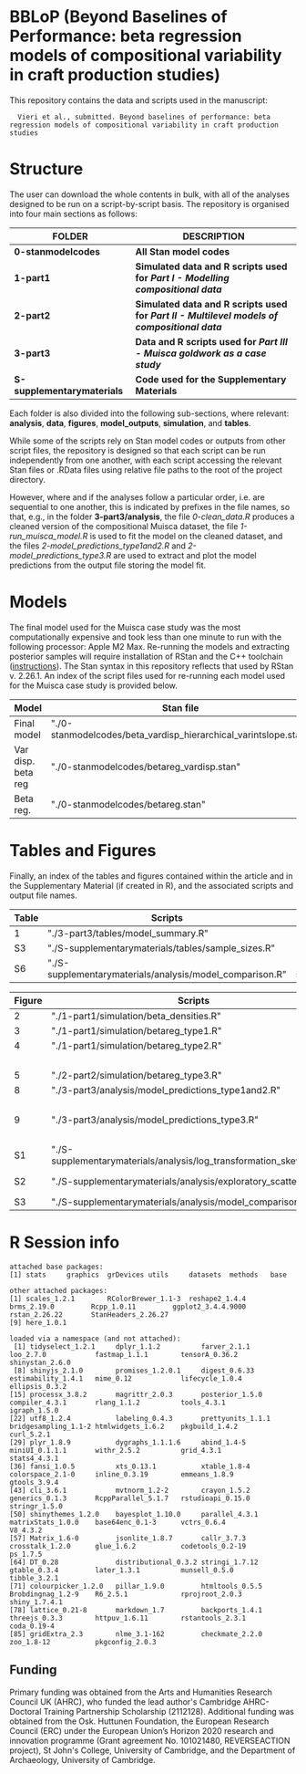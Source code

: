 # BBLoP (Beyond Baselines of Performance: beta regression models of compositional variability in craft production studies)

This repository contains the data and scripts used in the manuscript:

```         
  Vieri et al., submitted. Beyond baselines of performance: beta regression models of compositional variability in craft production studies
```

# Structure

The user can download the whole contents in bulk, with all of the analyses designed to be run on a script-by-script basis. The repository is organised into four main sections as follows:

| FOLDER                                 | DESCRIPTION                                                                                   |
|----------------------------------------|--------------------------|
| **0-stanmodelcodes**                   | **All Stan model codes**                                                                      |
| **1-part1**                            | **Simulated data and R scripts used for *Part I - Modelling compositional data***             |
| **2-part2**                            | **Simulated data and R scripts used for *Part II - Multilevel models of compositional data*** |
| **3-part3**                            | **Data and R scripts used for *Part III - Muisca goldwork as a case study***                  |
| **S-supplementarymaterials**           | **Code used for the Supplementary Materials**                                                   |


Each folder is also divided into the following sub-sections, where relevant: **analysis**, **data**, **figures**, **model_outputs**, **simulation**, and **tables**.

While some of the scripts rely on Stan model codes or outputs from other script files, the repository is designed so that each script can be run independently from one another, with each script accessing the relevant Stan files or .RData files using relative file paths to the root of the project directory.

However, where and if the analyses follow a particular order, i.e. are sequential to one another, this is indicated by prefixes in the file names, so that, e.g., in the folder **3-part3/analysis**, the file _0-clean_data.R_ produces a cleaned version of the compositional Muisca dataset, the file _1-run_muisca_model.R_ is used to fit the model on the cleaned dataset, and the files _2-model_predictions_type1and2.R_ and _2-model_predictions_type3.R_ are used to extract and plot the model predictions from the output file storing the model fit.

# Models

The final model used for the Muisca case study was the most computationally expensive and took less than one minute to run with the following processor: Apple M2 Max. Re-running the models and extracting posterior samples will require installation of RStan and the C++ toolchain ([instructions](https://github.com/stan-dev/rstan/wiki/RStan-Getting-Started)). The Stan syntax in this repository reflects that used by RStan v. 2.26.1. An index of the script files used for re-running each model used for the Muisca case study is provided below.

| Model                | Stan file                                                             | R Script                                                          | Model output                      | Model output file                    |
| -------------------------- | --------------------------------------------------------------- | ----------------------------------------------------------------- | --------------------------------- | ------------------------------------ |
| Final model                | "./0-stanmodelcodes/beta_vardisp_hierarchical_varintslope.stan" | "./5-part_2-modelling/muisca_aginau_models/run_aginau_models.R"   | "fit_muisca_aginau_multi"         | "aginau_model.RData"                 |
| Var disp. beta reg         |  "./0-stanmodelcodes/betareg_vardisp.stan"                      | "./S-supplementarymaterials/analysis/run_models_for_comparison.R" | "fit_muisca_aginau_beta_vardisp"  | "aginau_model1_for_comparison.RData" |
| Beta reg.                  |  "./0-stanmodelcodes/betareg.stan"                              | "./S-supplementarymaterials/analysis/run_models_for_comparison.R" | "fit_muisca_aginau_beta_novardisp"| "aginau_model2_for_comparison.RData" |


# Tables and Figures

Finally, an index of the tables and figures contained within the article and in the Supplementary Material (if created in R), and the associated scripts and output file names.

| Table                     | Scripts                                                                                | Output files                                          |
|---------------------|-------------------------|-----------------------------|
| 1            |  "./3-part3/tables/model_summary.R"                                   | "./3-part3/tables/summary_post.csv"   |
| S3            |  "./S-supplementarymaterials/tables/sample_sizes.R"   |"./S-supplementarymaterials/tables/sample_sizes.csv" |
| S6            |  "./S-supplementarymaterials/analysis/model_comparison.R"   | "./S-supplementarymaterials/tables/loo_model_comparison.csv"  |



| Figure              | Scripts                                                                                | Output files                                          |
|---------------------|-------------------------|-----------------------------|
| 2            |  "./1-part1/simulation/beta_densities.R"                                  | "./1-part1/figures/beta_densities.png"   |
| 3            |  "./1-part1/simulation/betareg_type1.R"                                   | "./1-part1/figures/simulated_model_performance.png"   |
| 4            |  "./1-part1/simulation/betareg_type2.R"                                   | "./1-part1/figures/sim_comp_pred[...].png"   |
|                     |                                                                           | "./1-part1/figures/sim_comp_SD_pred[...].png"   |
| 5            |  "./2-part2/simulation/betareg_type3.R"                                   | "./2-part2/figures/"simulated_multi.png"   |
| 8            |  "./3-part3/analysis/model_predictions_type1and2.R"                       | "./3-part3/figures/"aginau_vol_average.png"   |
|                     |                                                                           | "./3-part3/figures/"aginau_vol_disp.png"   |
| 9            |   "./3-part3/analysis/model_predictions_type3.R"                          | "./3-part3/figures/"aginau_orn_mun.png"   |
|                     |                                                                           | "./3-part3/figures/"aginau_vot_mun.png"   |
| S1           |   "./S-supplementarymaterials/analysis/log_transformation_skewness.R"     | "./S-supplementarymaterials/figures/"log_skewness.png"   |
| S2           |   "./S-supplementarymaterials/analysis/exploratory_scatterplot.R"         | "./S-supplementarymaterials/figures/"exploratory_muisca_aginau.png"   |
| S3           |   "./S-supplementarymaterials/analysis/model_comparison.R"                | "./S-supplementarymaterials/figures/"aginau_model_comp.png"   |

# R Session info

```
attached base packages:
[1] stats     graphics  grDevices utils     datasets  methods   base     

other attached packages:
[1] scales_1.2.1        RColorBrewer_1.1-3  reshape2_1.4.4      brms_2.19.0         Rcpp_1.0.11         ggplot2_3.4.4.9000  rstan_2.26.22       StanHeaders_2.26.27
[9] here_1.0.1         

loaded via a namespace (and not attached):
 [1] tidyselect_1.2.1     dplyr_1.1.2          farver_2.1.1         loo_2.7.0            fastmap_1.1.1        tensorA_0.36.2       shinystan_2.6.0     
 [8] shinyjs_2.1.0        promises_1.2.0.1     digest_0.6.33        estimability_1.4.1   mime_0.12            lifecycle_1.0.4      ellipsis_0.3.2      
[15] processx_3.8.2       magrittr_2.0.3       posterior_1.5.0      compiler_4.3.1       rlang_1.1.2          tools_4.3.1          igraph_1.5.0        
[22] utf8_1.2.4           labeling_0.4.3       prettyunits_1.1.1    bridgesampling_1.1-2 htmlwidgets_1.6.2    pkgbuild_1.4.2       curl_5.2.1          
[29] plyr_1.8.9           dygraphs_1.1.1.6     abind_1.4-5          miniUI_0.1.1.1       withr_2.5.2          grid_4.3.1           stats4_4.3.1        
[36] fansi_1.0.5          xts_0.13.1           xtable_1.8-4         colorspace_2.1-0     inline_0.3.19        emmeans_1.8.9        gtools_3.9.4        
[43] cli_3.6.1            mvtnorm_1.2-2        crayon_1.5.2         generics_0.1.3       RcppParallel_5.1.7   rstudioapi_0.15.0    stringr_1.5.0       
[50] shinythemes_1.2.0    bayesplot_1.10.0     parallel_4.3.1       matrixStats_1.0.0    base64enc_0.1-3      vctrs_0.6.4          V8_4.3.2            
[57] Matrix_1.6-0         jsonlite_1.8.7       callr_3.7.3          crosstalk_1.2.0      glue_1.6.2           codetools_0.2-19     ps_1.7.5            
[64] DT_0.28              distributional_0.3.2 stringi_1.7.12       gtable_0.3.4         later_1.3.1          munsell_0.5.0        tibble_3.2.1        
[71] colourpicker_1.2.0   pillar_1.9.0         htmltools_0.5.5      Brobdingnag_1.2-9    R6_2.5.1             rprojroot_2.0.3      shiny_1.7.4.1       
[78] lattice_0.21-8       markdown_1.7         backports_1.4.1      threejs_0.3.3        httpuv_1.6.11        rstantools_2.3.1     coda_0.19-4         
[85] gridExtra_2.3        nlme_3.1-162         checkmate_2.2.0      zoo_1.8-12           pkgconfig_2.0.3     
```


## Funding

Primary funding was obtained from the Arts and Humanities Research Council UK (AHRC), who funded the lead author's Cambridge AHRC-Doctoral Training Partnership Scholarship (2112128). Additional funding was obtained from the Osk. Huttunen Foundation, the European Research Council (ERC) under the European Union’s Horizon 2020 research and innovation programme (Grant agreement No. 101021480, REVERSEACTION project), St John's College, University of Cambridge, and the Department of Archaeology, University of Cambridge.
